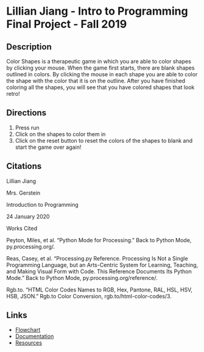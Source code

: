 # Lillian Jiang - Intro to Programming Final Project - Fall 2019

## Description  
Color Shapes is a therapeutic game in which you are able to color shapes by clicking your mouse. When the game first starts, there are blank shapes outlined in colors. By clicking the mouse in each shape you are able to color the shape with the color that it is on the outline. After you have finished coloring all the shapes, you will see that you have colored shapes that look retro! 

## Directions
1. Press run
2. Click on the shapes to color them in
3. Click on the reset button to reset the colors of the shapes to blank and start the game over again!

## Citations
Lillian Jiang

Mrs. Gerstein

Introduction to Programming

24 January 2020

Works Cited

Peyton, Miles, et al. “Python Mode for Processing.” Back to Python Mode, py.processing.org/.

Reas, Casey, et al. “Processing.py Reference. Processing Is Not a Single Programming Language, but an Arts-Centric System for Learning, Teaching, and Making Visual Form with Code. This Reference Documents Its Python Mode.” Back to Python Mode, py.processing.org/reference/.

Rgb.to. “HTML Color Codes Names to RGB, Hex, Pantone, RAL, HSL, HSV, HSB, JSON.” Rgb.to Color Conversion, rgb.to/html-color-codes/3.

## Links

* [Flowchart](ColoringGameFlowchart.pdf)
* [Documentation](documentation.md)
* [Resources](resources.md)
